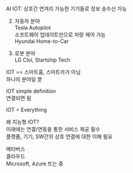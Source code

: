 AI
IOT: 상호간 연겨리 가능한 기기들로 정보 송수신 가능 <br/>

2. 자동차 분야 <br/>
Tesla Autopilot <br/>
소프트웨어 업데이트만으로 차량 제어 가능 <br/>
Hyundai Home-to-Car <br/>

3. 로봇 분야 <br/>
LG Cloi, Startship Tech <br/>

IOT == 스마트홈, 스마트카가 아님 <br/>
하나의 분야일 뿐 <br/>

IOT simple definition <br/>
연결되면 됨 <br/>

IOT = Everything <br/>

왜 지능형 IOT? <br/>
미래에는 연결/연동을 통한 서비스 제공 필수 <br/>
플랫폼, 기기, SW간의 상호 연결에 대한 이해 필요 <br/>

메타버스 <br/>
클라우드 <br/>
Microsoft, Azure 뜨는 중 <br/>
